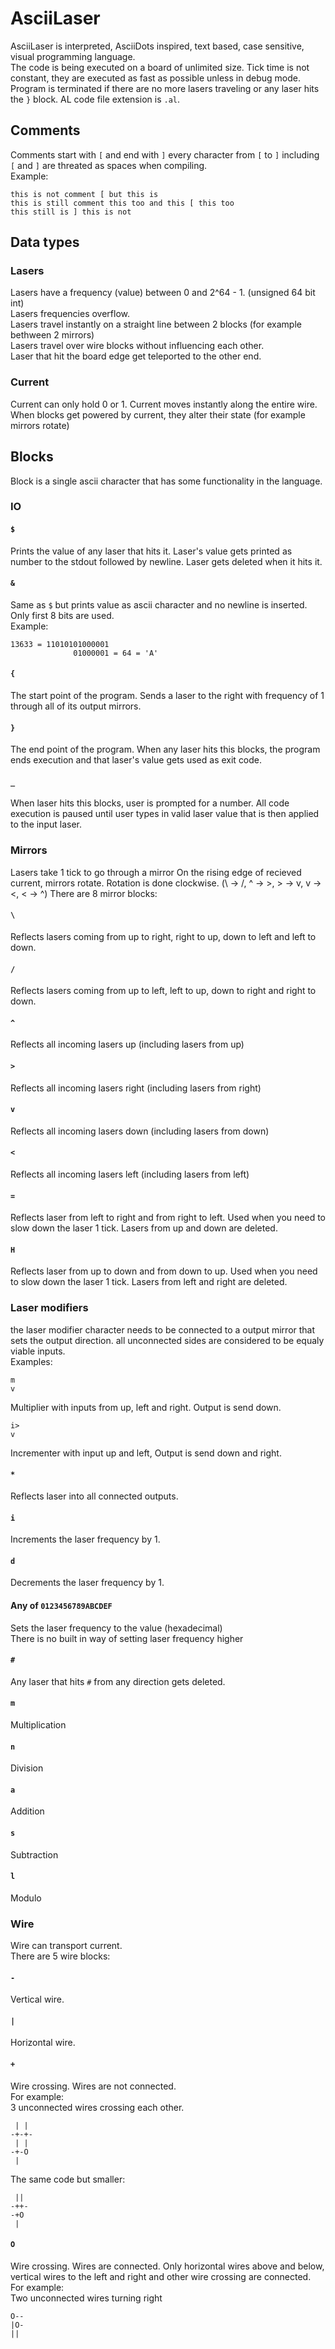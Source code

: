 # AsciiLaser
AsciiLaser is interpreted, AsciiDots inspired, text based, case sensitive, visual programming language.  
The code is being executed on a board of unlimited size. Tick time is not constant, they are executed as fast as possible unless in debug mode. Program is terminated if there are no more lasers traveling or any laser hits the `}` block.
AL code file extension is `.al`.

## Comments
Comments start with `[` and end with `]` every character from `[` to `]` including `[` and `]` are threated as spaces when compiling.  
Example:
```
this is not comment [ but this is
this is still comment this too and this [ this too
this still is ] this is not
```

## Data types

### Lasers
Lasers have a frequency (value) between 0 and 2^64 - 1. (unsigned 64 bit int)  
Lasers frequencies overflow.  
Lasers travel instantly on a straight line between 2 blocks (for example bethween 2 mirrors)  
Lasers travel over wire blocks without influencing each other.  
Laser that hit the board edge get teleported to the other end.

### Current
Current can only hold 0 or 1.
Current moves instantly along the entire wire.  
When blocks get powered by current, they alter their state (for example mirrors rotate)

## Blocks
Block is a single ascii character that has some functionality in the language.

### IO

#### `$`
Prints the value of any laser that hits it. Laser's value gets printed as number to the stdout followed by newline. Laser gets deleted when it hits it.

#### `&`
Same as `$` but prints value as ascii character and no newline is inserted.  
Only first 8 bits are used.  
Example:
```
13633 = 11010101000001
              01000001 = 64 = 'A'
```

#### `{`
The start point of the program. Sends a laser to the right with frequency of 1 through all of its output mirrors.

#### `}`
The end point of the program. When any laser hits this blocks, the program ends execution and that laser's value gets used as exit code.

#### `_`
When laser hits this blocks, user is prompted for a number. All code execution is paused until user types in valid laser value that is then applied to the input laser.

### Mirrors
Lasers take 1 tick to go through a mirror
On the rising edge of recieved current, mirrors rotate.
Rotation is done clockwise. (\ -> /, ^ -> >, > -> v, v -> <, < -> ^)
There are 8 mirror blocks:

#### `\`
Reflects lasers coming from up to right, right to up, down to left and left to down.

#### `/`
Reflects lasers coming from up to left, left to up, down to right and right to down.

#### `^`
Reflects all incoming lasers up (including lasers from up)

#### `>`
Reflects all incoming lasers right (including lasers from right)

#### `v`
Reflects all incoming lasers down (including lasers from down)

#### `<`
Reflects all incoming lasers left (including lasers from left)

#### `=`
Reflects laser from left to right and from right to left.
Used when you need to slow down the laser 1 tick.
Lasers from up and down are deleted.

#### `H`
Reflects laser from up to down and from down to up.
Used when you need to slow down the laser 1 tick.
Lasers from left and right are deleted.

### Laser modifiers
the laser modifier character needs to be connected to a output mirror that sets the output direction. all unconnected sides are considered to be equaly viable inputs.  
Examples:
```
m
v
```
Multiplier with inputs from up, left and right. Output is send down.
```
i>
v
```
Incrementer with input up and left, Output is send down and right.

#### `*`
Reflects laser into all connected outputs.

#### `i`
Increments the laser frequency by 1.

#### `d`
Decrements the laser frequency by 1.

#### Any of `0123456789ABCDEF`
Sets the laser frequency to the value (hexadecimal)  
There is no built in way of setting laser frequency higher

#### `#`
Any laser that hits `#` from any direction gets deleted.

#### `m`
Multiplication

#### `n`
Division

#### `a`
Addition

#### `s`
Subtraction

#### `l`
Modulo

### Wire
Wire can transport current.  
There are 5 wire blocks:

#### `-`
Vertical wire.

#### `|`
Horizontal wire.

#### `+`
Wire crossing. Wires are not connected.  
For example:  
3 unconnected wires crossing each other.
```
 | |
-+-+-
 | |
-+-O
 |
```
The same code but smaller:
```
 ||
-++-
-+O
 |
```

#### `O`
Wire crossing. Wires are connected.
Only horizontal wires above and below, vertical wires to the left and right and other wire crossing are connected.  
For example:  
Two unconnected wires turning right
```
O--
|O-
||
```

